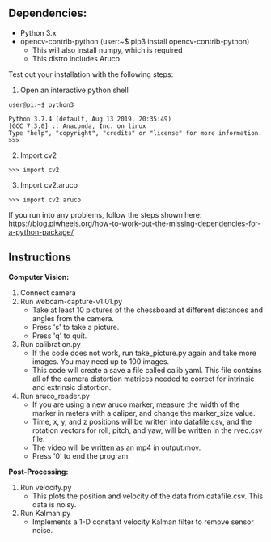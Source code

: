 Dependencies:
-------------------
 - Python 3.x
 - opencv-contrib-python (user:~$ pip3 install opencv-contrib-python)
    - This will also install numpy, which is required
    - This distro includes Aruco
 
 Test out your installation with the following steps:
 
 1) Open an interactive python shell
 
```
user@pi:~$ python3
```
```
Python 3.7.4 (default, Aug 13 2019, 20:35:49) 
[GCC 7.3.0] :: Anaconda, Inc. on linux
Type "help", "copyright", "credits" or "license" for more information.
>>>
```

2) Import cv2

```
>>> import cv2
```

3) Import cv2.aruco

```
>>> import cv2.aruco
```

If you run into any problems, follow the steps shown here:
https://blog.piwheels.org/how-to-work-out-the-missing-dependencies-for-a-python-package/


Instructions
--------------
**Computer Vision:**
1) Connect camera 
2) Run webcam-capture-v1.01.py
    - Take at least 10 pictures of the chessboard at different distances and angles from the camera.
    - Press 's' to take a picture.
    - Press 'q' to quit.
3) Run calibration.py
    - If the code does not work, run take_picture.py again and take more images. You may need up to 100 images.
    - This code will create a save a file called calib.yaml. This file contains all of the camera distortion matrices needed to correct for intrinsic and extrinsic distortion.
4) Run  aruco_reader.py
    - If you are using a new aruco marker, measure the width of the marker in meters with a caliper, and change the marker_size value. 
    - Time, x, y, and z positions will be written into datafile.csv, and the rotation vectors for roll, pitch, and yaw, will be written in the rvec.csv file.
    - The video will be written as an mp4 in output.mov. 
    - Press '0' to end the program. 

**Post-Processing:**
1) Run velocity.py 
    - This plots the position and velocity of the data from datafile.csv. This data is noisy.
2) Run Kalman.py
    - Implements a 1-D constant velocity Kalman filter to remove sensor noise. 
